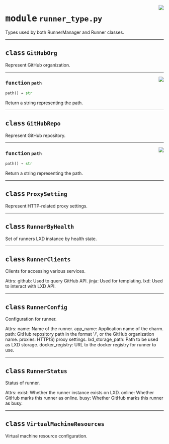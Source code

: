 <!-- markdownlint-disable -->

<a href="../src/runner_type.py#L0"><img align="right" style="float:right;" src="https://img.shields.io/badge/-source-cccccc?style=flat-square"></a>

# <kbd>module</kbd> `runner_type.py`
Types used by both RunnerManager and Runner classes. 



---

## <kbd>class</kbd> `GitHubOrg`
Represent GitHub organization. 




---

<a href="../src/runner_type.py#L53"><img align="right" style="float:right;" src="https://img.shields.io/badge/-source-cccccc?style=flat-square"></a>

### <kbd>function</kbd> `path`

```python
path() → str
```

Return a string representing the path. 


---

## <kbd>class</kbd> `GitHubRepo`
Represent GitHub repository. 




---

<a href="../src/runner_type.py#L41"><img align="right" style="float:right;" src="https://img.shields.io/badge/-source-cccccc?style=flat-square"></a>

### <kbd>function</kbd> `path`

```python
path() → str
```

Return a string representing the path. 


---

## <kbd>class</kbd> `ProxySetting`
Represent HTTP-related proxy settings. 





---

## <kbd>class</kbd> `RunnerByHealth`
Set of runners LXD instance by health state. 





---

## <kbd>class</kbd> `RunnerClients`
Clients for accessing various services. 

Attrs:  github: Used to query GitHub API.  jinja: Used for templating.  lxd: Used to interact with LXD API. 





---

## <kbd>class</kbd> `RunnerConfig`
Configuration for runner. 

Attrs:  name: Name of the runner.  app_name: Application name of the charm.  path: GitHub repository path in the format '<owner>/<repo>', or the GitHub organization  name.  proxies: HTTP(S) proxy settings.  lxd_storage_path: Path to be used as LXD storage.  docker_registry: URL to the docker registry for runner to use. 





---

## <kbd>class</kbd> `RunnerStatus`
Status of runner. 

Attrs:  exist: Whether the runner instance exists on LXD.  online: Whether GitHub marks this runner as online.  busy: Whether GitHub marks this runner as busy. 





---

## <kbd>class</kbd> `VirtualMachineResources`
Virtual machine resource configuration. 






